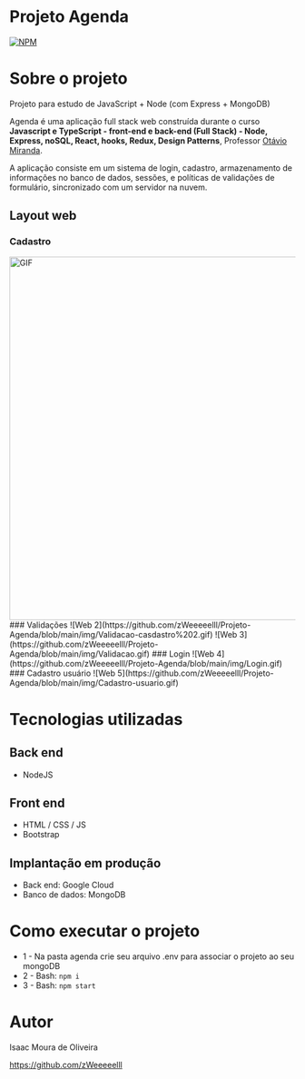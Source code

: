 
 
 
 # Projeto Agenda
[![NPM](https://img.shields.io/npm/l/react)](https://github.com/zWeeeeelll/Projeto-Agenda/blob/main/LICENSE) 

# Sobre o projeto

Projeto para estudo de JavaScript + Node (com Express + MongoDB)

Agenda é uma aplicação full stack web construída durante o curso **Javascript e TypeScript - front-end e back-end (Full Stack) - Node, Express, noSQL, React, hooks, Redux, Design Patterns**, Professor [Otávio Miranda](https://www.udemy.com/course/curso-de-javascript-moderno-do-basico-ao-avancado/ "Curso").

A aplicação consiste em um sistema de login, cadastro, armazenamento de informações no banco de dados, sessões, e políticas de validações de formulário, sincronizado com um servidor na nuvem.

## Layout web
### Cadastro
<img align="right" alt="GIF" src="https://github.com/zWeeeeelll/Projeto-Agenda/blob/main/img/Cadastro.gif" width="640px"/>
### Validações
![Web 2](https://github.com/zWeeeeelll/Projeto-Agenda/blob/main/img/Validacao-casdastro%202.gif)
![Web 3](https://github.com/zWeeeeelll/Projeto-Agenda/blob/main/img/Validacao.gif)
### Login
![Web 4](https://github.com/zWeeeeelll/Projeto-Agenda/blob/main/img/Login.gif)
### Cadastro usuário
![Web 5](https://github.com/zWeeeeelll/Projeto-Agenda/blob/main/img/Cadastro-usuario.gif)

# Tecnologias utilizadas
## Back end
- NodeJS
## Front end
- HTML / CSS / JS
- Bootstrap
## Implantação em produção
- Back end: Google Cloud
- Banco de dados: MongoDB

# Como executar o projeto

* 1 - Na pasta agenda crie seu arquivo .env para associar o projeto ao seu mongoDB
* 2 - Bash: `npm i`
* 3 - Bash: `npm start`

# Autor

Isaac Moura de Oliveira

https://github.com/zWeeeeelll
